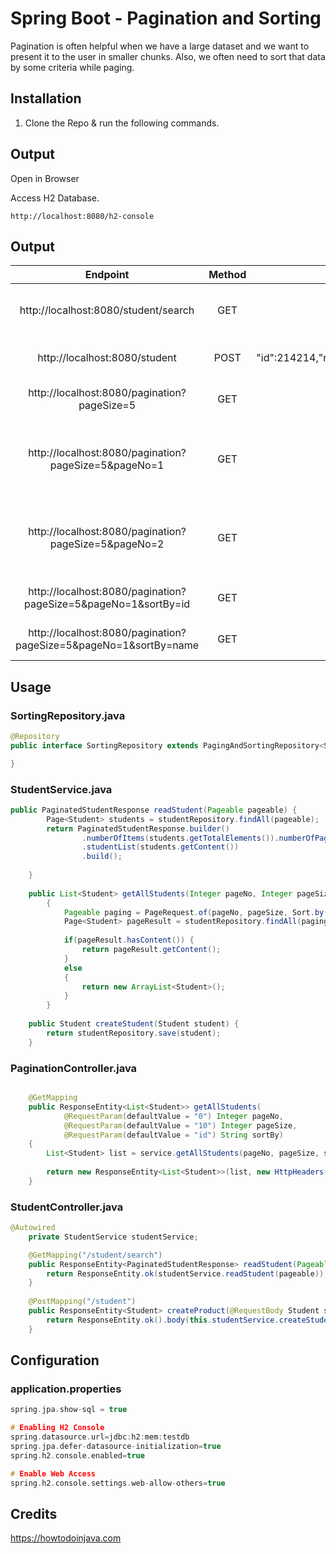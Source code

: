 # Spring Boot - Pagination and Sorting 
Pagination is often helpful when we have a large dataset and we want to present it to the user in smaller chunks.
Also, we often need to sort that data by some criteria while paging.


## Installation
1) Clone the Repo & run the following commands.

## Output
Open in Browser


Access H2 Database.

```
http://localhost:8080/h2-console
```

## Output

| Endpoint | Method | Body | Description |
|:---:|:---:|:---:|:---:|
| http://localhost:8080/student/search | GET | - | To get all students in paginated format |
| http://localhost:8080/student | POST | { "id":214214,"name":"Atharva","rollno":32 } | To Add Students to the DB |
| http://localhost:8080/pagination?pageSize=5 | GET | - | to get first 5 student details |
| http://localhost:8080/pagination?pageSize=5&pageNo=1 | GET | - | To get student details by pagesize 5 and pageno 2 |
| http://localhost:8080/pagination?pageSize=5&pageNo=2 | GET | - | To get student details by pagesize 5 and pageno 1 |
| http://localhost:8080/pagination?pageSize=5&pageNo=1&sortBy=id | GET | - | To sort student details by id |
| http://localhost:8080/pagination?pageSize=5&pageNo=1&sortBy=name | GET | - | To sort student by name |


## Usage
### SortingRepository.java
```java
@Repository
public interface SortingRepository extends PagingAndSortingRepository<Student, Integer>  {

}
```
### StudentService.java
```java
public PaginatedStudentResponse readStudent(Pageable pageable) {
		Page<Student> students = studentRepository.findAll(pageable);
		return PaginatedStudentResponse.builder()
				.numberOfItems(students.getTotalElements()).numberOfPages(students.getTotalPages())
				.studentList(students.getContent())
				.build();
				
	}
	
	public List<Student> getAllStudents(Integer pageNo, Integer pageSize, String sortBy)
		{
			Pageable paging = PageRequest.of(pageNo, pageSize, Sort.by(sortBy));
			Page<Student> pageResult = studentRepository.findAll(paging);
			
			if(pageResult.hasContent()) {
				return pageResult.getContent();
			}
			else
			{
				return new ArrayList<Student>();
			}
		}
	
	public Student createStudent(Student student) {
		return studentRepository.save(student);
	}
```
### PaginationController.java
```java

	@GetMapping
	public ResponseEntity<List<Student>> getAllStudents(
			@RequestParam(defaultValue = "0") Integer pageNo,
			@RequestParam(defaultValue = "10") Integer pageSize,
			@RequestParam(defaultValue = "id") String sortBy)
	{
		List<Student> list = service.getAllStudents(pageNo, pageSize, sortBy);
		
		return new ResponseEntity<List<Student>>(list, new HttpHeaders(),HttpStatus.OK);
	}
```
### StudentController.java
```java
@Autowired
	private StudentService studentService;

	@GetMapping("/student/search")
	public ResponseEntity<PaginatedStudentResponse> readStudent(Pageable pageable) {
		return ResponseEntity.ok(studentService.readStudent(pageable));
	}
	
	@PostMapping("/student")
	public ResponseEntity<Student> createProduct(@RequestBody Student student){
		return ResponseEntity.ok().body(this.studentService.createStudent(student));
	}
```

## Configuration

### application.properties

```c
spring.jpa.show-sql = true

# Enabling H2 Console
spring.datasource.url=jdbc:h2:mem:testdb
spring.jpa.defer-datasource-initialization=true
spring.h2.console.enabled=true

# Enable Web Access
spring.h2.console.settings.web-allow-others=true

```
## Credits
https://howtodoinjava.com